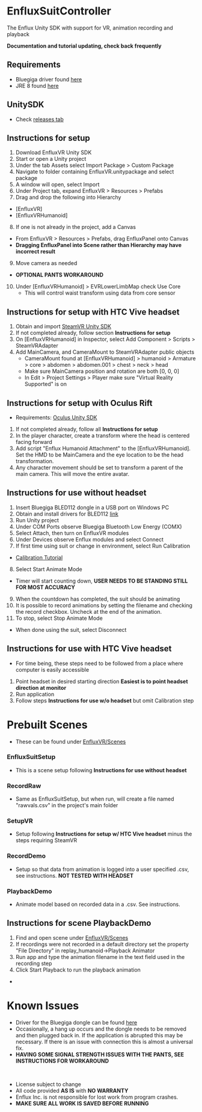 # EnfluxSuitController
The Enflux Unity SDK with support for VR, animation recording and playback

**Documentation and tutorial updating, check back frequently**

## Requirements
* Bluegiga driver found [here](http://www.picaxe.com/downloads/bled112.zip)
* JRE 8 found [here](http://www.oracle.com/technetwork/java/javase/downloads/jre8-downloads-2133155.html)

## UnitySDK
* Check [releases tab](https://github.com/Enflux/EnfluxSuitController/releases)

## Instructions for setup
1. Download EnfluxVR Unity SDK
2. Start or open a Unity project
3. Under the tab Assets select Import Package > Custom Package
4. Navigate to folder containing EnfluxVR.unitypackage and select package
5. A window will open, select Import
6. Under Project tab, expand EnfluxVR > Resources > Prefabs
7. Drag and drop the following into Hierarchy
  * [EnfluxVR]
  * [EnfluxVRHumanoid]
8. If one is not already in the project, add a Canvas
  * From EnfluxVR > Resources > Prefabs, drag EnfluxPanel onto Canvas
  * **Dragging EnfluxPanel into Scene rather than Hierarchy may have incorrect result**
9. Move camera as needed
* **OPTIONAL PANTS WORKAROUND** 
10. Under [EnfluxVRHumanoid] > EVRLowerLimbMap check Use Core
    * This will control waist transform using data from core sensor

## Instructions for setup with HTC Vive headset
1. Obtain and import [SteamVR Unity SDK](https://www.assetstore.unity3d.com/en/#!/content/32647)
2. If not completed already, follow section **Instructions for setup**
3. On [EnfluxVRHumanoid] in Inspector, select Add Component > Scripts > SteamVRAdapter 
4. Add MainCamera, and CameraMount to SteamVRAdapter public objects
    * CameraMount found at [EnfluxVRHumanoid] > humanoid > Armature > core > abdomen > abdomen.001 > chest > neck > head
    * Make sure MainCamera position and rotation are both [0, 0, 0]
    * In Edit > Project Settings > Player make sure "Virtual Reality Supported" is on

## Instructions for setup with Oculus Rift
* Requirements: [Oculus Unity SDK](https://developer3.oculus.com/downloads/)
1. If not completed already, follow all **Instructions for setup**
2. In the player character, create a transform where the head is centered facing forward
3. Add script "Enflux Humanoid Attachment" to the [EnfluxVRHumanoid]. Set the HMD to be MainCamera and the eye location to be the head transformation.
4. Any character movement should be set to transform a parent of the main camera. This will move the entire avatar.


## Instructions for use without headset
1. Insert Bluegiga BLED112 dongle in a USB port on Windows PC
2. Obtain and install drivers for BLED112 [link](http://www.picaxe.com/downloads/bled112.zip)
3. Run Unity project
4. Under COM Ports observe Bluegiga Bluetooth Low Energy (COMX)
5. Select Attach, then turn on EnfluxVR modules
6. Under Devices observe Enflux modules and select Connect
7. If first time using suit or change in environment, select Run Calibration
  * [Calibration Tutorial](https://youtu.be/HKrl9DVYESI)
8. Select Start Animate Mode 
  * Timer will start counting down, **USER NEEDS TO BE STANDING STILL FOR MOST ACCURACY**
9. When the countdown has completed, the suit should be animating
10. It is possible to record animations by setting the filename and checking the record checkbox. Uncheck at the end of the animation.
11. To stop, select Stop Animate Mode 
  * When done using the suit, select Disconnect

## Instructions for use with HTC Vive headset
* For time being, these steps need to be followed from a place where computer is easily accessible
1. Point headset in desired starting direction **Easiest is to point headset direction at monitor**
2. Run application
3. Follow steps **Instructions for use w/o headset** but omit Calibration step

# Prebuilt Scenes
* These can be found under [EnfluxVR/Scenes](Assets/EnfluxVR/Scenes)

### EnfluxSuitSetup
* This is a scene setup following **Instructions for use without headset**

### RecordRaw 
* Same as EnfluxSuitSetup, but when run, will create a file named "rawvals.csv" in the project's main folder

### SetupVR
* Setup following **Instructions for setup w/ HTC Vive headset** minus the steps requiring SteamVR

### RecordDemo
* Setup so that data from animation is logged into a user specified .csv, see instructions. **NOT TESTED WITH HEADSET**

### PlaybackDemo
* Animate model based on recorded data in a .csv. See instructions.

## Instructions for scene PlaybackDemo
1. Find and open scene under [EnfluxVR/Scenes](Assets/EnfluxVR/Scenes)
2. If recordings were not recorded in a default directory set the property "File Directory" in replay_humanoid->Playback Animator
3. Run app and type the animation filename in the text field used in the recording step
5. Click Start Playback to run the playback animation

* 
# Known Issues
* Driver for the Bluegiga dongle can be found [here](http://www.picaxe.com/downloads/bled112.zip)
* Occasionally, a hang up occurs and the dongle needs to be removed and then plugged back in. If the application is abrupted this may be necessary.  If there is an issue with connection this is almost a universal fix.
* **HAVING SOME SIGNAL STRENGTH ISSUES WITH THE PANTS, SEE INSTRUCTIONS FOR WORKAROUND**
 
&nbsp;
* License subject to change
* All code provided **AS IS** with **NO WARRANTY**
* Enflux Inc. is not responsible for lost work from program crashes. 
* **MAKE SURE ALL WORK IS SAVED BEFORE RUNNING**
